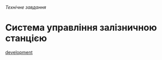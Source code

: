 *Технічне завдання*

# Система управління залізничною станцією

[development](https://github.com/ваш_користувач/ваш_репозиторій/tree/development)
